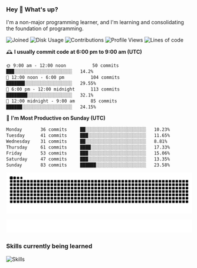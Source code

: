 ### Hey :wave: What's up?

I'm a non-major programming learner, and I'm learning and consolidating the foundation of programming.

<!--START_SECTION:waka-->
![Joined](http://img.shields.io/badge/Joined-7%20years%20ago-6D67E4?style=flat&labelColor=453C67)
![Disk Usage](http://img.shields.io/badge/Github%27s%20Storage-598.1%20MB-FD841F?style=flat&labelColor=E14D2A)
![Contributions](http://img.shields.io/badge/Contributions%20in%202023-123-7DCE13?style=flat&labelColor=2B7A0B)
![Profile Views](http://img.shields.io/badge/Profile%20Views-0-3AB4F2?style=flat&labelColor=0078AA)
![Lines of code](https://img.shields.io/badge/Lines%20of%20code-2%20Million%20Lines%20of%20code-FF8B8B?style=flat&labelColor=EB4747)

🕰️ **I usually commit code at 6:00 pm to 9:00 am (UTC)** 

```text
🌞 9:00 am - 12:00 noon          50 commits     ███░░░░░░░░░░░░░░░░░░░░░░   14.2% 
🌆 12:00 noon - 6:00 pm          104 commits    ███████░░░░░░░░░░░░░░░░░░   29.55% 
🌃 6:00 pm - 12:00 midnight      113 commits    ████████░░░░░░░░░░░░░░░░░   32.1% 
🌙 12:00 midnight - 9:00 am      85 commits     ██████░░░░░░░░░░░░░░░░░░░   24.15%
```
📅 **I'm Most Productive on Sunday (UTC)** 

```text
Monday       36 commits     ██░░░░░░░░░░░░░░░░░░░░░░░   10.23% 
Tuesday      41 commits     ███░░░░░░░░░░░░░░░░░░░░░░   11.65% 
Wednesday    31 commits     ██░░░░░░░░░░░░░░░░░░░░░░░   8.81% 
Thursday     61 commits     ████░░░░░░░░░░░░░░░░░░░░░   17.33% 
Friday       53 commits     ███░░░░░░░░░░░░░░░░░░░░░░   15.06% 
Saturday     47 commits     ███░░░░░░░░░░░░░░░░░░░░░░   13.35% 
Sunday       83 commits     ██████░░░░░░░░░░░░░░░░░░░   23.58%
```

<!--END_SECTION:waka-->

![Snake animation](https://raw.githubusercontent.com/dirname/dirname/output/snake.svg)

![metrics](github-metrics.svg)

### Skills currently being learned

![Skills](https://skillicons.dev/icons?i=linux,rust,go,solidity,typescript,bash,git,postgres,mysql,redis,mongo,docker,kubernetes,grafana,prometheus)
